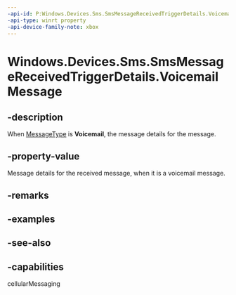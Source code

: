 ```yaml
---
-api-id: P:Windows.Devices.Sms.SmsMessageReceivedTriggerDetails.VoicemailMessage
-api-type: winrt property
-api-device-family-note: xbox
---
```


<!-- Property syntax
public Windows.Devices.Sms.SmsVoicemailMessage VoicemailMessage { get; }
-->

# Windows.Devices.Sms.SmsMessageReceivedTriggerDetails.VoicemailMessage

## -description
When [MessageType](smsmessagereceivedtriggerdetails_messagetype.md) is **Voicemail**, the message details for the message.

## -property-value
Message details for the received message, when it is a voicemail message.

## -remarks

## -examples

## -see-also


## -capabilities
cellularMessaging
